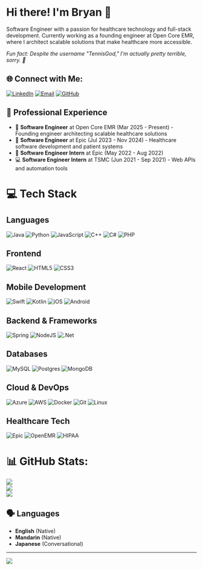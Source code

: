 # Hi there! I'm Bryan 👋

Software Engineer with a passion for healthcare technology and full-stack development. Currently working as a founding engineer at Open Core EMR, where I architect scalable solutions that make healthcare more accessible.

*Fun fact: Despite the username "TennisGod," I'm actually pretty terrible, sorry. 🎾*

## 🌐 Connect with Me:
[![LinkedIn](https://img.shields.io/badge/LinkedIn-%230077B5.svg?logo=linkedin&logoColor=white)](https://linkedin.com/in/brya) [![Email](https://img.shields.io/badge/Email-D14836?logo=gmail&logoColor=white)](mailto:hsiaochengsun@gmail.com) [![GitHub](https://img.shields.io/badge/GitHub-%23121011.svg?logo=github&logoColor=white)](https://github.com/bryanopenemr)

## 💼 Professional Experience
- 🏥 **Software Engineer** at Open Core EMR (Mar 2025 - Present) - Founding engineer architecting scalable healthcare solutions
- 🏥 **Software Engineer** at Epic (Jul 2023 - Nov 2024) - Healthcare software development and patient systems
- 🔧 **Software Engineer Intern** at Epic (May 2022 - Aug 2022)
- 💻 **Software Engineer Intern** at TSMC (Jun 2021 - Sep 2021) - Web APIs and automation tools

# 💻 Tech Stack

## Languages
![Java](https://img.shields.io/badge/java-%23ED8B00.svg?style=for-the-badge&logo=openjdk&logoColor=white)
![Python](https://img.shields.io/badge/python-3670A0?style=for-the-badge&logo=python&logoColor=ffdd54)
![JavaScript](https://img.shields.io/badge/javascript-%23323330.svg?style=for-the-badge&logo=javascript&logoColor=%23F7DF1E)
![C++](https://img.shields.io/badge/c++-%2300599C.svg?style=for-the-badge&logo=c%2B%2B&logoColor=white)
![C#](https://img.shields.io/badge/c%23-%23239120.svg?style=for-the-badge&logo=csharp&logoColor=white)
![PHP](https://img.shields.io/badge/php-%23777BB4.svg?style=for-the-badge&logo=php&logoColor=white)

## Frontend
![React](https://img.shields.io/badge/react-%2320232a.svg?style=for-the-badge&logo=react&logoColor=%2361DAFB)
![HTML5](https://img.shields.io/badge/html5-%23E34F26.svg?style=for-the-badge&logo=html5&logoColor=white)
![CSS3](https://img.shields.io/badge/css3-%231572B6.svg?style=for-the-badge&logo=css3&logoColor=white)

## Mobile Development
![Swift](https://img.shields.io/badge/swift-F54A2A?style=for-the-badge&logo=swift&logoColor=white)
![Kotlin](https://img.shields.io/badge/kotlin-%237F52FF.svg?style=for-the-badge&logo=kotlin&logoColor=white)
![iOS](https://img.shields.io/badge/iOS-000000?style=for-the-badge&logo=ios&logoColor=white)
![Android](https://img.shields.io/badge/Android-3DDC84?style=for-the-badge&logo=android&logoColor=white)

## Backend & Frameworks
![Spring](https://img.shields.io/badge/spring-%236DB33F.svg?style=for-the-badge&logo=spring&logoColor=white)
![NodeJS](https://img.shields.io/badge/node.js-6DA55F?style=for-the-badge&logo=node.js&logoColor=white)
![.Net](https://img.shields.io/badge/.NET-5C2D91?style=for-the-badge&logo=.net&logoColor=white)

## Databases
![MySQL](https://img.shields.io/badge/mysql-4479A1.svg?style=for-the-badge&logo=mysql&logoColor=white)
![Postgres](https://img.shields.io/badge/postgres-%23316192.svg?style=for-the-badge&logo=postgresql&logoColor=white)
![MongoDB](https://img.shields.io/badge/MongoDB-%234ea94b.svg?style=for-the-badge&logo=mongodb&logoColor=white)

## Cloud & DevOps
![Azure](https://img.shields.io/badge/azure-%230072C6.svg?style=for-the-badge&logo=microsoftazure&logoColor=white)
![AWS](https://img.shields.io/badge/AWS-%23FF9900.svg?style=for-the-badge&logo=amazon-aws&logoColor=white)
![Docker](https://img.shields.io/badge/docker-%230db7ed.svg?style=for-the-badge&logo=docker&logoColor=white)
![Git](https://img.shields.io/badge/git-%23F05033.svg?style=for-the-badge&logo=git&logoColor=white)
![Linux](https://img.shields.io/badge/Linux-FCC624?style=for-the-badge&logo=linux&logoColor=black)

## Healthcare Tech
![Epic](https://img.shields.io/badge/Epic_Systems-0078D4?style=for-the-badge)
![OpenEMR](https://img.shields.io/badge/OpenEMR-2E8B57?style=for-the-badge)
![HIPAA](https://img.shields.io/badge/HIPAA_Compliant-FF6B6B?style=for-the-badge)

# 📊 GitHub Stats:
![](https://github-readme-stats.vercel.app/api?username=TennisGod&theme=tokyonight&hide_border=false&include_all_commits=false&count_private=false)<br/>
![](https://nirzak-streak-stats.vercel.app/?user=TennisGod&theme=tokyonight&hide_border=false)<br/>
![](https://github-readme-stats.vercel.app/api/top-langs/?username=TennisGod&theme=tokyonight&hide_border=false&include_all_commits=false&count_private=false&layout=compact)

## 🗣️ Languages
- **English** (Native)
- **Mandarin** (Native) 
- **Japanese** (Conversational)

---
[![](https://visitcount.itsvg.in/api?id=TennisGod&icon=5&color=2)](https://visitcount.itsvg.in)
